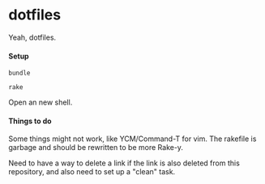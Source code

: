 dotfiles
========

Yeah, dotfiles.

#### Setup 

`bundle`

`rake`

Open an new shell.

#### Things to do

Some things might not work, like YCM/Command-T for vim. The rakefile is garbage and should be rewritten to be more Rake-y.

Need to have a way to delete a link if the link is also deleted from this repository, and also need to set up a "clean" task.
